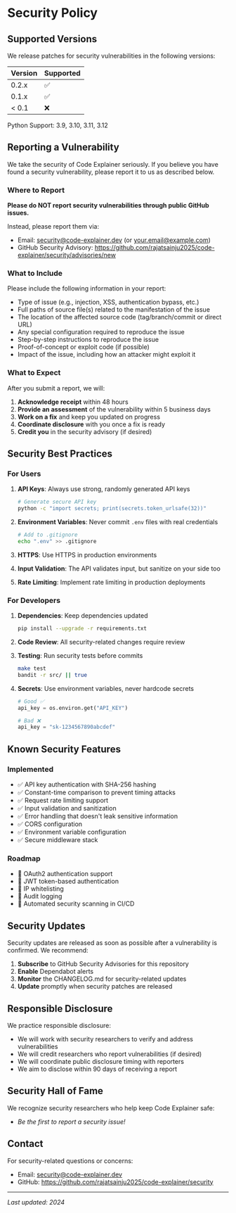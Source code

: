 # Security Policy

## Supported Versions

We release patches for security vulnerabilities in the following versions:

| Version | Supported          |
| ------- | ------------------ |
| 0.2.x   | :white_check_mark: |
| 0.1.x   | :white_check_mark: |
| < 0.1   | :x:                |

Python Support: 3.9, 3.10, 3.11, 3.12

## Reporting a Vulnerability

We take the security of Code Explainer seriously. If you believe you have found a security vulnerability, please report it to us as described below.

### Where to Report

**Please do NOT report security vulnerabilities through public GitHub issues.**

Instead, please report them via:
- Email: security@code-explainer.dev (or your.email@example.com)
- GitHub Security Advisory: https://github.com/rajatsainju2025/code-explainer/security/advisories/new

### What to Include

Please include the following information in your report:
- Type of issue (e.g., injection, XSS, authentication bypass, etc.)
- Full paths of source file(s) related to the manifestation of the issue
- The location of the affected source code (tag/branch/commit or direct URL)
- Any special configuration required to reproduce the issue
- Step-by-step instructions to reproduce the issue
- Proof-of-concept or exploit code (if possible)
- Impact of the issue, including how an attacker might exploit it

### What to Expect

After you submit a report, we will:
1. **Acknowledge receipt** within 48 hours
2. **Provide an assessment** of the vulnerability within 5 business days
3. **Work on a fix** and keep you updated on progress
4. **Coordinate disclosure** with you once a fix is ready
5. **Credit you** in the security advisory (if desired)

## Security Best Practices

### For Users

1. **API Keys**: Always use strong, randomly generated API keys
   ```bash
   # Generate secure API key
   python -c "import secrets; print(secrets.token_urlsafe(32))"
   ```

2. **Environment Variables**: Never commit `.env` files with real credentials
   ```bash
   # Add to .gitignore
   echo ".env" >> .gitignore
   ```

3. **HTTPS**: Use HTTPS in production environments

4. **Input Validation**: The API validates input, but sanitize on your side too

5. **Rate Limiting**: Implement rate limiting in production deployments

### For Developers

1. **Dependencies**: Keep dependencies updated
   ```bash
   pip install --upgrade -r requirements.txt
   ```

2. **Code Review**: All security-related changes require review

3. **Testing**: Run security tests before commits
   ```bash
   make test
   bandit -r src/ || true
   ```

4. **Secrets**: Use environment variables, never hardcode secrets
   ```python
   # Good ✅
   api_key = os.environ.get("API_KEY")
   
   # Bad ❌
   api_key = "sk-1234567890abcdef"
   ```

## Known Security Features

### Implemented

- ✅ API key authentication with SHA-256 hashing
- ✅ Constant-time comparison to prevent timing attacks
- ✅ Request rate limiting support
- ✅ Input validation and sanitization
- ✅ Error handling that doesn't leak sensitive information
- ✅ CORS configuration
- ✅ Environment variable configuration
- ✅ Secure middleware stack

### Roadmap

- 🔄 OAuth2 authentication support
- 🔄 JWT token-based authentication
- 🔄 IP whitelisting
- 🔄 Audit logging
- 🔄 Automated security scanning in CI/CD

## Security Updates

Security updates are released as soon as possible after a vulnerability is confirmed. We recommend:

1. **Subscribe** to GitHub Security Advisories for this repository
2. **Enable** Dependabot alerts
3. **Monitor** the CHANGELOG.md for security-related updates
4. **Update** promptly when security patches are released

## Responsible Disclosure

We practice responsible disclosure:
- We will work with security researchers to verify and address vulnerabilities
- We will credit researchers who report vulnerabilities (if desired)
- We will coordinate public disclosure timing with reporters
- We aim to disclose within 90 days of receiving a report

## Security Hall of Fame

We recognize security researchers who help keep Code Explainer safe:

<!-- Add contributors here -->
- *Be the first to report a security issue!*

## Contact

For security-related questions or concerns:
- Email: security@code-explainer.dev
- GitHub: https://github.com/rajatsainju2025/code-explainer/security

---

*Last updated: 2024*
